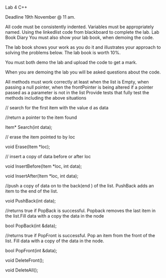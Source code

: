 Lab 4 C++

Deadline 19th November @ 11 am.

All code must be consistently indented. Variables must be appropriately named. 
Using the linkedlist code from blackboard to complete the lab. Lab Book Diary
You must also show your lab book, when demoing the code.

The lab book shows your work as you do it and illustrates your approach to solving the problems below.  The lab book is worth 10%.

You must both demo the lab and upload the code to get a mark.

When you are demoing the lab you will be asked questions about the code. 

All methods must work correctly at least 
when the list is Empty,
when passing a  null pointer,
when the frontPointer is being altered
if a pointer passed as a parameter is not in the list 
Provide tests that fully test the methods including the above situations

// search for the first item with the value d as data

//return a pointer to the item found

Item* Search(int data);

// erase the item pointed to by loc

void Erase(Item *loc);

// insert a copy of data before or after loc

void InsertBefore(Item *loc, int data);

void InsertAfter(Item *loc, int data);

//push a copy of data on to the back(end ) of the list. PushBack adds an item to the end of the list.

void PushBack(int data);

//returns true if  PopBack is successful. Popback removes the last item in the list.Fill data with a copy the data in the node

bool PopBack(int &data);

//returns true if  PopFront is successful. Pop an item from the front of the list. Fill data with a copy of the data in the node.

bool PopFront(int &data);

void DeleteFront();

void DeleteAll();

